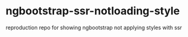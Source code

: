 # ngbootstrap-ssr-notloading-style
reproduction repo for showing ngbootstrap not applying styles with ssr
